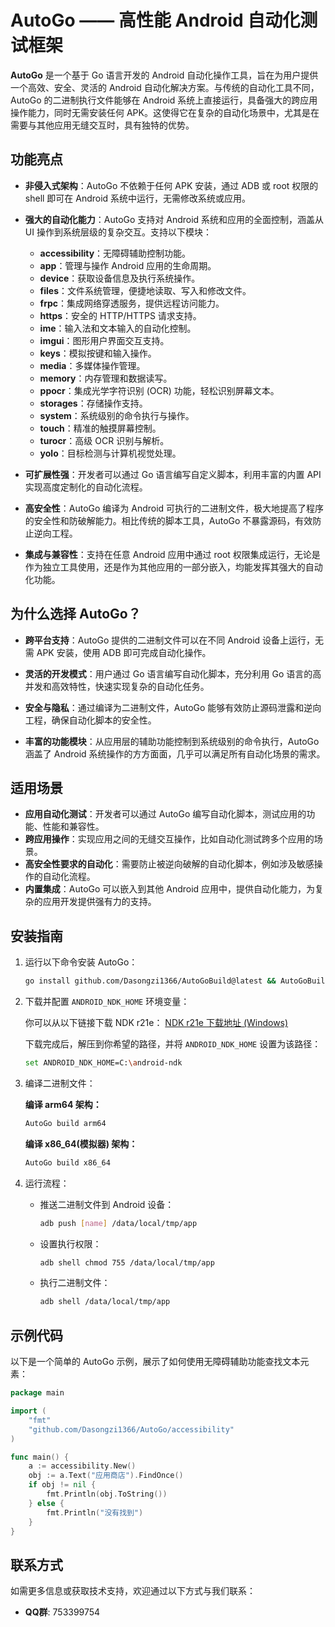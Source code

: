 
# AutoGo —— 高性能 Android 自动化测试框架

**AutoGo** 是一个基于 Go 语言开发的 Android 自动化操作工具，旨在为用户提供一个高效、安全、灵活的 Android 自动化解决方案。与传统的自动化工具不同，AutoGo 的二进制执行文件能够在 Android 系统上直接运行，具备强大的跨应用操作能力，同时无需安装任何 APK。这使得它在复杂的自动化场景中，尤其是在需要与其他应用无缝交互时，具有独特的优势。

## 功能亮点

- **非侵入式架构**：AutoGo 不依赖于任何 APK 安装，通过 ADB 或 root 权限的 shell 即可在 Android 系统中运行，无需修改系统或应用。
  
- **强大的自动化能力**：AutoGo 支持对 Android 系统和应用的全面控制，涵盖从 UI 操作到系统层级的复杂交互。支持以下模块：
  - **accessibility**：无障碍辅助控制功能。
  - **app**：管理与操作 Android 应用的生命周期。
  - **device**：获取设备信息及执行系统操作。
  - **files**：文件系统管理，便捷地读取、写入和修改文件。
  - **frpc**：集成网络穿透服务，提供远程访问能力。
  - **https**：安全的 HTTP/HTTPS 请求支持。
  - **ime**：输入法和文本输入的自动化控制。
  - **imgui**：图形用户界面交互支持。
  - **keys**：模拟按键和输入操作。
  - **media**：多媒体操作管理。
  - **memory**：内存管理和数据读写。
  - **ppocr**：集成光学字符识别 (OCR) 功能，轻松识别屏幕文本。
  - **storages**：存储操作支持。
  - **system**：系统级别的命令执行与操作。
  - **touch**：精准的触摸屏幕控制。
  - **turocr**：高级 OCR 识别与解析。
  - **yolo**：目标检测与计算机视觉处理。

- **可扩展性强**：开发者可以通过 Go 语言编写自定义脚本，利用丰富的内置 API 实现高度定制化的自动化流程。

- **高安全性**：AutoGo 编译为 Android 可执行的二进制文件，极大地提高了程序的安全性和防破解能力。相比传统的脚本工具，AutoGo 不暴露源码，有效防止逆向工程。

- **集成与兼容性**：支持在任意 Android 应用中通过 root 权限集成运行，无论是作为独立工具使用，还是作为其他应用的一部分嵌入，均能发挥其强大的自动化功能。

## 为什么选择 AutoGo？

- **跨平台支持**：AutoGo 提供的二进制文件可以在不同 Android 设备上运行，无需 APK 安装，使用 ADB 即可完成自动化操作。
  
- **灵活的开发模式**：用户通过 Go 语言编写自动化脚本，充分利用 Go 语言的高并发和高效特性，快速实现复杂的自动化任务。

- **安全与隐私**：通过编译为二进制文件，AutoGo 能够有效防止源码泄露和逆向工程，确保自动化脚本的安全性。

- **丰富的功能模块**：从应用层的辅助功能控制到系统级别的命令执行，AutoGo 涵盖了 Android 系统操作的方方面面，几乎可以满足所有自动化场景的需求。

## 适用场景

- **应用自动化测试**：开发者可以通过 AutoGo 编写自动化脚本，测试应用的功能、性能和兼容性。
- **跨应用操作**：实现应用之间的无缝交互操作，比如自动化测试跨多个应用的场景。
- **高安全性要求的自动化**：需要防止被逆向破解的自动化脚本，例如涉及敏感操作的自动化流程。
- **内置集成**：AutoGo 可以嵌入到其他 Android 应用中，提供自动化能力，为复杂的应用开发提供强有力的支持。

## 安装指南

1. 运行以下命令安装 AutoGo：
   ```bash
   go install github.com/Dasongzi1366/AutoGoBuild@latest && AutoGoBuild
   ```

2. 下载并配置 `ANDROID_NDK_HOME` 环境变量：

   你可以从以下链接下载 NDK r21e：
   [NDK r21e 下载地址 (Windows)](https://dl.google.com/android/repository/android-ndk-r21e-windows-x86_64.zip)

   下载完成后，解压到你希望的路径，并将 `ANDROID_NDK_HOME` 设置为该路径：
   ```bash
   set ANDROID_NDK_HOME=C:\android-ndk
   ```

3. 编译二进制文件：

   **编译 arm64 架构：**
   ```bash
   AutoGo build arm64
   ```

   **编译 x86_64(模拟器) 架构：**
   ```bash
   AutoGo build x86_64
   ```

4. 运行流程：
   - 推送二进制文件到 Android 设备：
     ```bash
     adb push [name] /data/local/tmp/app
     ```
   - 设置执行权限：
     ```bash
     adb shell chmod 755 /data/local/tmp/app
     ```
   - 执行二进制文件：
     ```bash
     adb shell /data/local/tmp/app
     ```

## 示例代码

以下是一个简单的 AutoGo 示例，展示了如何使用无障碍辅助功能查找文本元素：

```go
package main

import (
    "fmt"
    "github.com/Dasongzi1366/AutoGo/accessibility"
)

func main() {
    a := accessibility.New()
    obj := a.Text("应用商店").FindOnce()
    if obj != nil {
        fmt.Println(obj.ToString())
    } else {
        fmt.Println("没有找到")
    }
}
```

## 联系方式

如需更多信息或获取技术支持，欢迎通过以下方式与我们联系：
- **QQ群**: 753399754
